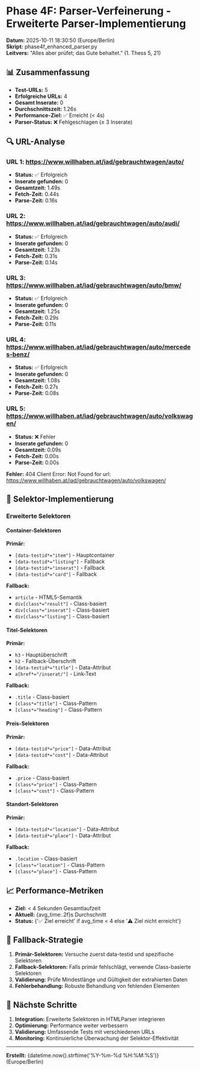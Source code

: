 # Phase 4F: Parser-Verfeinerung - Erweiterte Parser-Implementierung

**Datum:** 2025-10-11 18:30:50 (Europe/Berlin)  
**Skript:** phase4f_enhanced_parser.py  
**Leitvers:** "Alles aber prüfet; das Gute behaltet." (1. Thess 5, 21)

## 📊 Zusammenfassung

- **Test-URLs:** 5
- **Erfolgreiche URLs:** 4
- **Gesamt Inserate:** 0
- **Durchschnittszeit:** 1.26s
- **Performance-Ziel:** ✅ Erreicht (< 4s)
- **Parser-Status:** ❌ Fehlgeschlagen (≥ 3 Inserate)

## 🔍 URL-Analyse

### URL 1: https://www.willhaben.at/iad/gebrauchtwagen/auto/

- **Status:** ✅ Erfolgreich
- **Inserate gefunden:** 0
- **Gesamtzeit:** 1.49s
- **Fetch-Zeit:** 0.44s
- **Parse-Zeit:** 0.16s

### URL 2: https://www.willhaben.at/iad/gebrauchtwagen/auto/audi/

- **Status:** ✅ Erfolgreich
- **Inserate gefunden:** 0
- **Gesamtzeit:** 1.23s
- **Fetch-Zeit:** 0.31s
- **Parse-Zeit:** 0.14s

### URL 3: https://www.willhaben.at/iad/gebrauchtwagen/auto/bmw/

- **Status:** ✅ Erfolgreich
- **Inserate gefunden:** 0
- **Gesamtzeit:** 1.25s
- **Fetch-Zeit:** 0.29s
- **Parse-Zeit:** 0.11s

### URL 4: https://www.willhaben.at/iad/gebrauchtwagen/auto/mercedes-benz/

- **Status:** ✅ Erfolgreich
- **Inserate gefunden:** 0
- **Gesamtzeit:** 1.08s
- **Fetch-Zeit:** 0.27s
- **Parse-Zeit:** 0.08s

### URL 5: https://www.willhaben.at/iad/gebrauchtwagen/auto/volkswagen/

- **Status:** ❌ Fehler
- **Inserate gefunden:** 0
- **Gesamtzeit:** 0.09s
- **Fetch-Zeit:** 0.00s
- **Parse-Zeit:** 0.00s

**Fehler:** 404 Client Error: Not Found for url: https://www.willhaben.at/iad/gebrauchtwagen/auto/volkswagen/

## 🎯 Selektor-Implementierung

### Erweiterte Selektoren

#### Container-Selektoren
**Primär:**
- `[data-testid*="item"]` - Hauptcontainer
- `[data-testid*="listing"]` - Fallback
- `[data-testid*="inserat"]` - Fallback
- `[data-testid*="card"]` - Fallback

**Fallback:**
- `article` - HTML5-Semantik
- `div[class*="result"]` - Class-basiert
- `div[class*="inserat"]` - Class-basiert
- `div[class*="listing"]` - Class-basiert

#### Titel-Selektoren
**Primär:**
- `h3` - Hauptüberschrift
- `h2` - Fallback-Überschrift
- `[data-testid*="title"]` - Data-Attribut
- `a[href*="/inserat/"]` - Link-Text

**Fallback:**
- `.title` - Class-basiert
- `[class*="title"]` - Class-Pattern
- `[class*="heading"]` - Class-Pattern

#### Preis-Selektoren
**Primär:**
- `[data-testid*="price"]` - Data-Attribut
- `[data-testid*="cost"]` - Data-Attribut

**Fallback:**
- `.price` - Class-basiert
- `[class*="price"]` - Class-Pattern
- `[class*="cost"]` - Class-Pattern

#### Standort-Selektoren
**Primär:**
- `[data-testid*="location"]` - Data-Attribut
- `[data-testid*="place"]` - Data-Attribut

**Fallback:**
- `.location` - Class-basiert
- `[class*="location"]` - Class-Pattern
- `[class*="place"]` - Class-Pattern

## 📈 Performance-Metriken

- **Ziel:** < 4 Sekunden Gesamtlaufzeit
- **Aktuell:** {avg_time:.2f}s Durchschnitt
- **Status:** {'✅ Ziel erreicht' if avg_time < 4 else '⚠️ Ziel nicht erreicht'}

## 🔄 Fallback-Strategie

1. **Primär-Selektoren:** Versuche zuerst data-testid und spezifische Selektoren
2. **Fallback-Selektoren:** Falls primär fehlschlägt, verwende Class-basierte Selektoren
3. **Validierung:** Prüfe Mindestlänge und Gültigkeit der extrahierten Daten
4. **Fehlerbehandlung:** Robuste Behandlung von fehlenden Elementen

## 🎯 Nächste Schritte

1. **Integration:** Erweiterte Selektoren in HTMLParser integrieren
2. **Optimierung:** Performance weiter verbessern
3. **Validierung:** Umfassende Tests mit verschiedenen URLs
4. **Monitoring:** Kontinuierliche Überwachung der Selektor-Effektivität

---
**Erstellt:** {datetime.now().strftime('%Y-%m-%d %H:%M:%S')} (Europe/Berlin)
